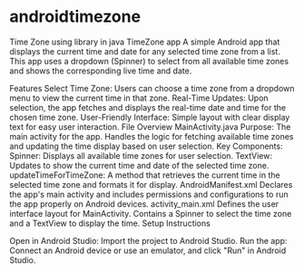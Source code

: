 # androidtimezone
Time Zone using library in java
TimeZone app A simple Android app that displays the current time and date for any selected time zone from a list. This app uses a dropdown (Spinner) to select from all available time zones and shows the corresponding live time and date.

Features Select Time Zone: Users can choose a time zone from a dropdown menu to view the current time in that zone. Real-Time Updates: Upon selection, the app fetches and displays the real-time date and time for the chosen time zone. User-Friendly Interface: Simple layout with clear display text for easy user interaction. File Overview MainActivity.java Purpose: The main activity for the app. Handles the logic for fetching available time zones and updating the time display based on user selection. Key Components: Spinner: Displays all available time zones for user selection. TextView: Updates to show the current time and date of the selected time zone. updateTimeForTimeZone: A method that retrieves the current time in the selected time zone and formats it for display. AndroidManifest.xml Declares the app's main activity and includes permissions and configurations to run the app properly on Android devices. activity_main.xml Defines the user interface layout for MainActivity. Contains a Spinner to select the time zone and a TextView to display the time. Setup Instructions

Open in Android Studio: Import the project to Android Studio. Run the app: Connect an Android device or use an emulator, and click "Run" in Android Studio.
